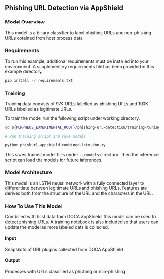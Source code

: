 
## Phishing URL Detection via AppShield

### Model Overview
This model is a binary classifier to label phishing URLs and non-phishing URLs obtained from host process data.

### Requirements 
To run this example, additional requirements must be installed into your environment. A supplementary requirements file has been provided in this example directory.

```bash 
pip install -r requirements.txt
```

### Training
Training data consists of 97K URLs labelled as phishing URLs and 100K URLs labelled as legitimate URLs.  

To train the model run the following script under working directory.
```bash
cd ${MORPHEUS_EXPERIMENTAL_ROOT}/phishing-url-detection/training-tuning

# Run training script and save models

python phishurl-appshield-combined-lstm-dnn.py
```

This saves trained model files under `../models` directory. Then the inference script can load the models for future inferences.

### Model Architecture
This model is an LSTM neural network with a fully connected layer to differentiate between legitimate URLs and phishing URLs. Features are derived both from the structure of the URL and the characters in the URL. 

### How To Use This Model
Combined with host data from DOCA AppShield, this model can be used to detect phishing URLs. A training notebook is also included so that users can update the model as more labeled data is collected. 

#### Input
Snapshots of URL plugins collected from DOCA AppShield

#### Output
Processes with URLs classified as phishing or non-phishing
